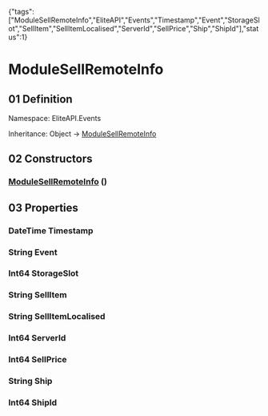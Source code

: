 {"tags":["ModuleSellRemoteInfo","EliteAPI","Events","Timestamp","Event","StorageSlot","SellItem","SellItemLocalised","ServerId","SellPrice","Ship","ShipId"],"status":1}

# ModuleSellRemoteInfo

## 01 Definition

Namespace: <span class='code'>EliteAPI.Events</span>

Inheritance: <span class='code'>Object</span> → <span class='code'>[ModuleSellRemoteInfo](../../EliteAPI/Events/ModuleSellRemoteInfo.html)</span>

## 02 Constructors

### <span class='code'>[ModuleSellRemoteInfo](../../EliteAPI/Events/ModuleSellRemoteInfo.html)</span> ()

## 03 Properties

### <span class='code'>DateTime</span> Timestamp

### <span class='code'>String</span> Event

### <span class='code'>Int64</span> StorageSlot

### <span class='code'>String</span> SellItem

### <span class='code'>String</span> SellItemLocalised

### <span class='code'>Int64</span> ServerId

### <span class='code'>Int64</span> SellPrice

### <span class='code'>String</span> Ship

### <span class='code'>Int64</span> ShipId

